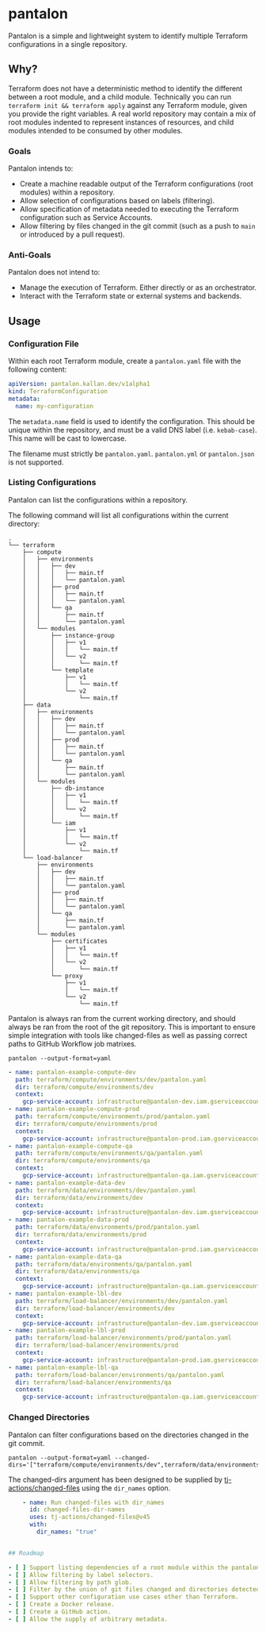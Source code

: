 # pantalon

Pantalon is a simple and lightweight system to identify multiple Terraform configurations in a single repository.

## Why?

Terraform does not have a deterministic method to identify the different between a root module, and a child module. Technically you can run `terraform init && terraform apply` against any Terraform module, given you provide the right variables. A real world repository may contain a mix of root modules indented to represent instances of resources, and child modules intended to be consumed by other modules.

### Goals

Pantalon intends to:

- Create a machine readable output of the Terraform configurations (root modules) within a repository.
- Allow selection of configurations based on labels (filtering).
- Allow specification of metadata needed to executing the Terraform configuration such as Service Accounts.
- Allow filtering by files changed in the git commit (such as a push to `main` or introduced by a pull request).

### Anti-Goals

Pantalon does not intend to:

- Manage the execution of Terraform. Either directly or as an orchestrator.
- Interact with the Terraform state or external systems and backends.

## Usage

### Configuration File

Within each root Terraform module, create a `pantalon.yaml` file with the following content:

```yaml
apiVersion: pantalon.kallan.dev/v1alpha1
kind: TerraformConfiguration
metadata:
  name: my-configuration
```

The `metadata.name` field is used to identify the configuration. This should be unique within the repository, and must be a valid DNS label (i.e. `kebab-case`). This name will be cast to lowercase.

The filename must strictly be `pantalon.yaml`. `pantalon.yml` or `pantalon.json` is not supported.

### Listing Configurations

Pantalon can list the configurations within a repository.

The following command will list all configurations within the current directory:

```shell
.
└── terraform
    ├── compute
    │   ├── environments
    │   │   ├── dev
    │   │   │   ├── main.tf
    │   │   │   └── pantalon.yaml
    │   │   ├── prod
    │   │   │   ├── main.tf
    │   │   │   └── pantalon.yaml
    │   │   └── qa
    │   │       ├── main.tf
    │   │       └── pantalon.yaml
    │   └── modules
    │       ├── instance-group
    │       │   ├── v1
    │       │   │   └── main.tf
    │       │   └── v2
    │       │       └── main.tf
    │       └── template
    │           ├── v1
    │           │   └── main.tf
    │           └── v2
    │               └── main.tf
    ├── data
    │   ├── environments
    │   │   ├── dev
    │   │   │   ├── main.tf
    │   │   │   └── pantalon.yaml
    │   │   ├── prod
    │   │   │   ├── main.tf
    │   │   │   └── pantalon.yaml
    │   │   └── qa
    │   │       ├── main.tf
    │   │       └── pantalon.yaml
    │   └── modules
    │       ├── db-instance
    │       │   ├── v1
    │       │   │   └── main.tf
    │       │   └── v2
    │       │       └── main.tf
    │       └── iam
    │           ├── v1
    │           │   └── main.tf
    │           └── v2
    │               └── main.tf
    └── load-balancer
        ├── environments
        │   ├── dev
        │   │   ├── main.tf
        │   │   └── pantalon.yaml
        │   ├── prod
        │   │   ├── main.tf
        │   │   └── pantalon.yaml
        │   └── qa
        │       ├── main.tf
        │       └── pantalon.yaml
        └── modules
            ├── certificates
            │   ├── v1
            │   │   └── main.tf
            │   └── v2
            │       └── main.tf
            └── proxy
                ├── v1
                │   └── main.tf
                └── v2
                    └── main.tf
```

Pantalon is always ran from the current working directory, and should always be ran from the root of the git repository. This is important to ensure simple integration with tools like changed-files as well as passing correct paths to GitHub Workflow job matrixes.

```shell
pantalon --output-format=yaml
```

```yaml
- name: pantalon-example-compute-dev
  path: terraform/compute/environments/dev/pantalon.yaml
  dir: terraform/compute/environments/dev
  context:
    gcp-service-account: infrastructure@pantalon-dev.iam.gserviceaccount.com
- name: pantalon-example-compute-prod
  path: terraform/compute/environments/prod/pantalon.yaml
  dir: terraform/compute/environments/prod
  context:
    gcp-service-account: infrastructure@pantalon-prod.iam.gserviceaccount.com
- name: pantalon-example-compute-qa
  path: terraform/compute/environments/qa/pantalon.yaml
  dir: terraform/compute/environments/qa
  context:
    gcp-service-account: infrastructure@pantalon-qa.iam.gserviceaccount.com
- name: pantalon-example-data-dev
  path: terraform/data/environments/dev/pantalon.yaml
  dir: terraform/data/environments/dev
  context:
    gcp-service-account: infrastructure@pantalon-dev.iam.gserviceaccount.com
- name: pantalon-example-data-prod
  path: terraform/data/environments/prod/pantalon.yaml
  dir: terraform/data/environments/prod
  context:
    gcp-service-account: infrastructure@pantalon-prod.iam.gserviceaccount.com
- name: pantalon-example-data-qa
  path: terraform/data/environments/qa/pantalon.yaml
  dir: terraform/data/environments/qa
  context:
    gcp-service-account: infrastructure@pantalon-qa.iam.gserviceaccount.com
- name: pantalon-example-lbl-dev
  path: terraform/load-balancer/environments/dev/pantalon.yaml
  dir: terraform/load-balancer/environments/dev
  context:
    gcp-service-account: infrastructure@pantalon-dev.iam.gserviceaccount.com
- name: pantalon-example-lbl-prod
  path: terraform/load-balancer/environments/prod/pantalon.yaml
  dir: terraform/load-balancer/environments/prod
  context:
    gcp-service-account: infrastructure@pantalon-prod.iam.gserviceaccount.com
- name: pantalon-example-lbl-qa
  path: terraform/load-balancer/environments/qa/pantalon.yaml
  dir: terraform/load-balancer/environments/qa
  context:
    gcp-service-account: infrastructure@pantalon-qa.iam.gserviceaccount.com
```

### Changed Directories

Pantalon can filter configurations based on the directories changed in the git commit.

```shell
pantalon --output-format=yaml --changed-dirs='["terraform/compute/environments/dev",terraform/data/environments/dev"]'
```

The changed-dirs argument has been designed to be supplied by [tj-actions/changed-files](https://github.com/tj-actions/changed-files) using the `dir_names` option.

```yaml
    - name: Run changed-files with dir_names
      id: changed-files-dir-names
      uses: tj-actions/changed-files@v45
      with:
        dir_names: "true"
```

```yaml

## Roadmap

- [ ] Support listing dependencies of a root module within the pantalon file.
- [ ] Allow filtering by label selectors.
- [ ] Allow filtering by path glob.
- [ ] Filter by the union of git files changed and directories detected
- [ ] Support other configuration use cases other than Terraform.
- [ ] Create a Docker release.
- [ ] Create a GitHub action.
- [ ] Allow the supply of arbitrary metadata.
